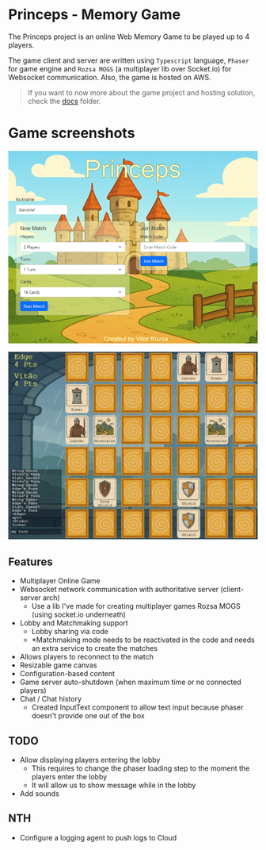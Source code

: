 # Princeps - Memory Game

The Princeps project is an online Web Memory Game to be played up to 4 players.

The game client and server are written using `Typescript` language, `Phaser` for game engine and `Rozsa MOGS` (a
multiplayer lib over Socket.io) for Websocket communication. Also, the game is hosted on AWS.

> If you want to now more about the game project and hosting solution, check the [docs](docs/README.md) folder.

# Game screenshots

![loby](docs/lobby.png "Lobby")

![gameplay](docs/gameplay.png "Gameplay")


## Features

- Multiplayer Online Game
- Websocket network communication with authoritative server (client-server arch)
  - Use a lib I've made for creating multiplayer games Rozsa MOGS (using socket.io underneath)
- Lobby and Matchmaking support
  - Lobby sharing via code
  - *Matchmaking mode needs to be reactivated in the code and needs an extra service to create the matches
- Allows players to reconnect to the match
- Resizable game canvas
- Configuration-based content
- Game server auto-shutdown (when maximum time or no connected players)
- Chat / Chat history
  - Created InputText component to allow text input because phaser doesn't provide one out of the box

## TODO

- Allow displaying players entering the lobby
  - This requires to change the phaser loading step to the moment the players enter the lobby
  - It will allow us to show message while in the lobby
- Add sounds

## NTH

- Configure a logging agent to push logs to Cloud